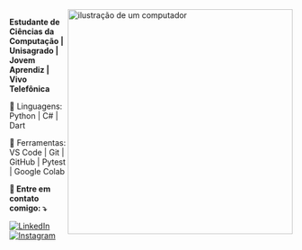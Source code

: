 <img src="https://raw.githubusercontent.com/MicaelliMedeiros/micaellimedeiros/master/image/computer-illustration.png" alt="ilustração de um computador" min-width="400px" max-width="400px" width="400px" align="right">

<p align="left"> 
  <strong>Estudante de Ciências da Computação | Unisagrado | Jovem Aprendiz | Vivo Telefônica </strong><br>
  
</p>

<p align="left">
  🦄 Linguagens: Python | C# | Dart 
</p>

<p align="left">
  💼 Ferramentas: VS Code | Git | GitHub | Pytest | Google Colab 
</p>

<p align="left">
   <strong>💌 Entre em contato comigo: ⤵️</strong><br>
</p>

<p align="left">
  <a href="https//www.linkedin.com/in/isabelatiosso" title="LinkedIn">
  <img src="https://img.shields.io/badge/-Linkedin-0e76a8?style=flat-square&logo=Linkedin&logoColor=white&Gmailps://www.linkedin.com/in/isabelatiosso/"alt="LinkedIn"/></a>
  <a href="//www.instagram.com/desenvolvimentosoftware_?igsh=MTlza2ZrZnRzdHo5Mg%3D%3D" title="Instagram">
  <img src="https://img.shields.io/badge/-Instagram-DF0174?style=flat-square&labelColor=DF0174&logo=instagram&logoColor=white&//www.instagram.com/desenvolvimentosoftware_?igsh=MTlza2ZrZnRzdHo5Mg%3D%3D" alt="Instagram"/></a>
</p>
